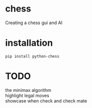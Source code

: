 # chess

Creating a chess gui and AI
# installation
```
pip install python-chess
```

# TODO
the minimax algorithm<br>
highlight legal moves<br>
showcase when check and check mate